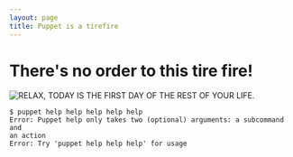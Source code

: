 ```yaml
---
layout: page
title: Puppet is a tirefire
---
```


# There's no order to this tire fire!

![RELAX, TODAY IS THE FIRST DAY OF THE REST OF YOUR LIFE.][puppet]

```shell
$ puppet help help help help help
Error: Puppet help only takes two (optional) arguments: a subcommand and
an action
Error: Try 'puppet help help help' for usage
```

[puppet]: ./puppet-on-fire.gif

